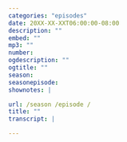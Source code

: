 ```yaml
---
categories: "episodes"
date: 20XX-XX-XXT06:00:00-08:00
description: ""
embed: ""
mp3: ""
number:
ogdescription: ""
ogtitle: ""
season:
seasonepisode:
shownotes: |

url: /season /episode /
title: ""
transcript: |

---
```

